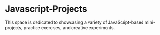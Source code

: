 # Javascript-Projects
This space is dedicated to showcasing a variety of JavaScript-based mini-projects, practice exercises, and creative experiments.
